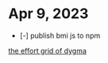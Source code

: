 # Apr 9, 2023

- [-] publish bmi js to npm

[the effort grid of dygma](the%20effort%20grid%20of%20dygma.md)
